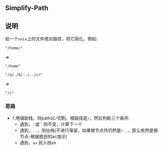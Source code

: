 ## Simplify-Path

## 说明
给一个`unix`上的文件绝对路径，将它简化，例如:

```
"/home/"
```
=>

```
"/home"
```

```
"/a/./b/../../c/"
```
=>

```
"/c"
```

### 思路

* 1.用辅助栈，将path以`/`切割，根路径是`/`，然后判断三个条件:
	* 遇到，`.`或`` 则不变，计算下一个
	* 遇到，`..`，则出栈(不进行保留，如果根节点外仍然是`/..`，那么依然是根节点-根据题目的ac提示)
	* 遇到，`xx` 则入栈xx